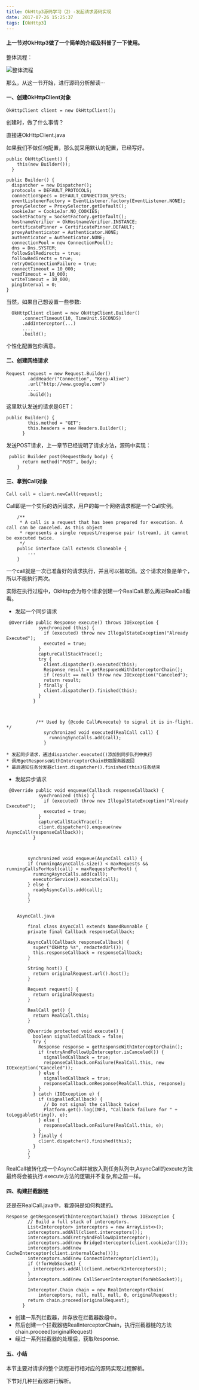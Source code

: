 ```yaml
---
title: OkHttp3源码学习（2）-发起请求源码实现
date: 2017-07-26 15:25:37
tags: [OkHttp3]
---
```


#### 上一节对OkHttp3做了一个简单的介绍及科普了一下使用。

整体流程：

![整体流程](https://ws1.sinaimg.cn/large/0068AzoVgy1g0vimeltgnj30nx0pl0ud.jpg)

那么，从这一节开始，进行源码分析解读···


#### 一、创建OkHttpClient对象

`OkHttpClient client = new OkHttpClient();`

		
创建时，做了什么事情？

直接进OkHttpClient.java 

如果我们不做任何配置，那么就采用默认的配置，已经写好。

```
public OkHttpClient() {
    this(new Builder());
  }
  
public Builder() {
  dispatcher = new Dispatcher();
  protocols = DEFAULT_PROTOCOLS;
  connectionSpecs = DEFAULT_CONNECTION_SPECS;
  eventListenerFactory = EventListener.factory(EventListener.NONE);
  proxySelector = ProxySelector.getDefault();
  cookieJar = CookieJar.NO_COOKIES;
  socketFactory = SocketFactory.getDefault();
  hostnameVerifier = OkHostnameVerifier.INSTANCE;
  certificatePinner = CertificatePinner.DEFAULT;
  proxyAuthenticator = Authenticator.NONE;
  authenticator = Authenticator.NONE;
  connectionPool = new ConnectionPool();
  dns = Dns.SYSTEM;
  followSslRedirects = true;
  followRedirects = true;
  retryOnConnectionFailure = true;
  connectTimeout = 10_000;
  readTimeout = 10_000;
  writeTimeout = 10_000;
  pingInterval = 0;
}
```
    
    
  当然，如果自己想设置一些参数:
  
  ```
	OkHttpClient client = new OkHttpClient.Builder()  
	    .connectTimeout(10, TimeUnit.SECONDS)
	    .addInterceptor(...)
	    ....
	    .build();
  ```
	        
 个性化配置包你满意。
 
 
#### 二、创建网络请求

```
Request request = new Request.Builder()  
        .addHeader("Connection", "Keep-Alive")
        .url("http://www.google.com")
        ....
        .build();
```
        
  这里默认发送的请求是GET：
  
  ```
  public Builder() {
	      this.method = "GET";
	      this.headers = new Headers.Builder();
	    }
  ```
	    

发送POST请求，上一章节已经说明了请求方法，源码中实现：

```
 public Builder post(RequestBody body) {
      return method("POST", body);
    }
```
    
    
#### 三、拿到Call对象

```
Call call = client.newCall(request);

```
	
Call即是一个实际的访问请求，用户的每一个网络请求都是一个Call实例。

```
	/**
	 * A call is a request that has been prepared for execution. A call can be canceled. As this object
	 * represents a single request/response pair (stream), it cannot be executed twice.
	 */
	public interface Call extends Cloneable {
		···
	}
```

	
一个call就是一次已准备好的请求执行，并且可以被取消。这个请求对象是单个，所以不能执行两次。
	  
	  
实际在执行过程中，OkHttp会为每个请求创建一个RealCall.那么再进RealCall看看。


* 发起一个同步请求

```
 @Override public Response execute() throws IOException {
		    synchronized (this) {
		      if (executed) throw new IllegalStateException("Already Executed");
		      executed = true;
		    }
		    captureCallStackTrace();
		    try {
		      client.dispatcher().executed(this);
		      Response result = getResponseWithInterceptorChain();
		      if (result == null) throw new IOException("Canceled");
		      return result;
		    } finally {
		      client.dispatcher().finished(this);
		    }
		  }
		  
		  
		  
		   /** Used by {@code Call#execute} to signal it is in-flight. */
			  synchronized void executed(RealCall call) {
			    runningSyncCalls.add(call);
			  }
```
		
		 			  
	* 发起同步请求，通过dispatcher.executed()添加到同步队列中执行
	* 调用getResponseWithInterceptorChain获取服务器返回
	* 最后通知任务分发器client.dispatcher().finished(this)任务结束
		  
* 发起异步请求

```
 @Override public void enqueue(Callback responseCallback) {
		    synchronized (this) {
		      if (executed) throw new IllegalStateException("Already Executed");
		      executed = true;
		    }
		    captureCallStackTrace();
		    client.dispatcher().enqueue(new AsyncCall(responseCallback));
		  }
		  
		  
	  
		synchronized void enqueue(AsyncCall call) {
		if (runningAsyncCalls.size() < maxRequests && runningCallsForHost(call) < maxRequestsPerHost) {
		  runningAsyncCalls.add(call);
		  executorService().execute(call);
		} else {
		  readyAsyncCalls.add(call);
		}
		}
    
    
    AsyncCall.java
    
	    final class AsyncCall extends NamedRunnable {
	    private final Callback responseCallback;
	
	    AsyncCall(Callback responseCallback) {
	      super("OkHttp %s", redactedUrl());
	      this.responseCallback = responseCallback;
	    }
	
	    String host() {
	      return originalRequest.url().host();
	    }
	
	    Request request() {
	      return originalRequest;
	    }
	
	    RealCall get() {
	      return RealCall.this;
	    }
	
	    @Override protected void execute() {
	      boolean signalledCallback = false;
	      try {
	        Response response = getResponseWithInterceptorChain();
	        if (retryAndFollowUpInterceptor.isCanceled()) {
	          signalledCallback = true;
	          responseCallback.onFailure(RealCall.this, new IOException("Canceled"));
	        } else {
	          signalledCallback = true;
	          responseCallback.onResponse(RealCall.this, response);
	        }
	      } catch (IOException e) {
	        if (signalledCallback) {
	          // Do not signal the callback twice!
	          Platform.get().log(INFO, "Callback failure for " + toLoggableString(), e);
	        } else {
	          responseCallback.onFailure(RealCall.this, e);
	        }
	      } finally {
	        client.dispatcher().finished(this);
	      }
	    }
	  	}
```	 	  	
	  	
RealCall被转化成一个AsyncCall并被放入到任务队列中,AsyncCall的excute方法最终将会被执行.execute方法的逻辑并不复杂,和之前一样。
	 

#### 四、构建拦截器链

还是在RealCall.java中，看源码是如何构建的。

```
Response getResponseWithInterceptorChain() throws IOException {
	    // Build a full stack of interceptors.
	    List<Interceptor> interceptors = new ArrayList<>();
	    interceptors.addAll(client.interceptors());
	    interceptors.add(retryAndFollowUpInterceptor);
	    interceptors.add(new BridgeInterceptor(client.cookieJar()));
	    interceptors.add(new CacheInterceptor(client.internalCache()));
	    interceptors.add(new ConnectInterceptor(client));
	    if (!forWebSocket) {
	      interceptors.addAll(client.networkInterceptors());
	    }
	    interceptors.add(new CallServerInterceptor(forWebSocket));
	
	    Interceptor.Chain chain = new RealInterceptorChain(
	        interceptors, null, null, null, 0, originalRequest);
	    return chain.proceed(originalRequest);
	  }
```	  
	  
	  
* 创建一系列拦截器，并存放在拦截器数组中。
* 然后创建一个拦截器链RealInterceptorChain，执行拦截器链的方法chain.proceed(originalRequest)
* 经过一系列拦截器的处理后，获取Response.


#### 五、小结

本节主要对请求的整个流程进行相对应的源码实现过程解析。

下节对几种拦截器进行解析。




	  
	  

